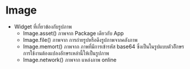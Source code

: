 # Image
- Widget ที่เกี่ยวข้องกับรูปภาพ
  - Image.asset() ภาพจาก Package เดียวกับ App
  - Image.file() ภาพจาก การถ่ายรูปหรือดึงรูปภาพจากคลังภาพ
  - Image.memort() ภาพจาก ภาพที่มีการเข้ารหัส base64 ซึ่งเป็นในรูปแบบตัวอัีกษร การใช้งานต้องแปลงอักษรเหล่านี้ให้เป็นรูปภาพ
  - Image.network() ภาพจาก แหล่งภาพ online
